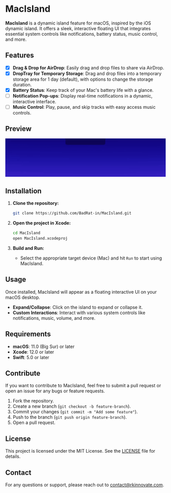 # MacIsland

**MacIsland** is a dynamic island feature for macOS, inspired by the iOS dynamic island. It offers a sleek, interactive floating UI that integrates essential system controls like notifications, battery status, music control, and more.

## Features

- [x] **Drag & Drop for AirDrop**: Easily drag and drop files to share via AirDrop.
- [x] **DropTray for Temporary Storage**: Drag and drop files into a temporary storage area for 1 day (default), with options to change the storage duration.
- [x] **Battery Status**: Keep track of your Mac's battery life with a glance.
- [ ] **Notification Pop-ups**: Display real-time notifications in a dynamic, interactive interface.
- [ ] **Music Control**: Play, pause, and skip tracks with easy access music controls.

## Preview

![Preview](demo/preview.gif)

## Installation

1. **Clone the repository:**

   ```bash
   git clone https://github.com/BadRat-in/MacIsland.git
   ```

2. **Open the project in Xcode:**

   ```bash
   cd MacIsland
   open MacIsland.xcodeproj
   ```

3. **Build and Run:**
   - Select the appropriate target device (Mac) and hit `Run` to start using MacIsland.

## Usage

Once installed, MacIsland will appear as a floating interactive UI on your macOS desktop.

- **Expand/Collapse**: Click on the island to expand or collapse it.
- **Custom Interactions**: Interact with various system controls like notifications, music, volume, and more.

## Requirements

- **macOS**: 11.0 (Big Sur) or later
- **Xcode**: 12.0 or later
- **Swift**: 5.0 or later

## Contribute

If you want to contribute to MacIsland, feel free to submit a pull request or open an issue for any bugs or feature requests.

1. Fork the repository.
2. Create a new branch (`git checkout -b feature-branch`).
3. Commit your changes (`git commit -m "Add some feature"`).
4. Push to the branch (`git push origin feature-branch`).
5. Open a pull request.

## License

This project is licensed under the MIT License. See the [LICENSE](LICENSE) file for details.

## Contact

For any questions or support, please reach out to [contact@rkinnovate.com](mailto:ravindra@rkinnovate.com).
